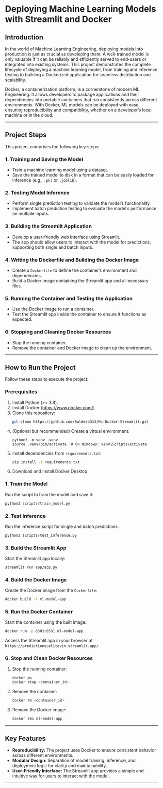 # Deploying Machine Learning Models with Streamlit and Docker

## Introduction

In the world of Machine Learning Engineering, deploying models into production is just as crucial as developing them. A well-trained model is only valuable if it can be reliably and efficiently served to end-users or integrated into existing systems. This project demonstrates the complete lifecycle of deploying a machine learning model, from training and inference testing to building a Dockerized application for seamless distribution and scalability.

Docker, a containerization platform, is a cornerstone of modern ML Engineering. It allows developers to package applications and their dependencies into portable containers that run consistently across different environments. With Docker, ML models can be deployed with ease, ensuring reproducibility and compatibility, whether on a developer’s local machine or in the cloud.

---

## Project Steps

This project comprises the following key steps:

### 1. Training and Saving the Model
- Train a machine learning model using a dataset.
- Save the trained model to disk in a format that can be easily loaded for inference (e.g., `.pkl` or `.joblib`).

### 2. Testing Model Inference
- Perform single prediction testing to validate the model’s functionality.
- Implement batch prediction testing to evaluate the model’s performance on multiple inputs.

### 3. Building the Streamlit Application
- Develop a user-friendly web interface using Streamlit.
- The app should allow users to interact with the model for predictions, supporting both single and batch inputs.

### 4. Writing the Dockerfile and Building the Docker Image
- Create a `Dockerfile` to define the container’s environment and dependencies.
- Build a Docker image containing the Streamlit app and all necessary files.

### 5. Running the Container and Testing the Application
- Use the Docker image to run a container.
- Test the Streamlit app inside the container to ensure it functions as expected.

### 6. Stopping and Cleaning Docker Resources
- Stop the running container.
- Remove the container and Docker image to clean up the environment.

---

## How to Run the Project

Follow these steps to execute the project:

### Prerequisites
1. Install Python (>= 3.8).
2. Install Docker (https://www.docker.com/).
3. Clone this repository:
```bash
   git clone https://github.com/Baldezo313/ML-Docker-Streamlit.git
   ```
4. (Optional but recommended) Create a virtual environment:
   ```b   ash
   python3 -m venv .venv
   source .venv/bin/activate  # On Windows: venv\Scripts\activate
   ```
5. Install dependencies from `requirements.txt`:
   ```bash
   pip install -r requirements.txt
   ```
6. Download and Install Docker Desktop

### 1. Train the Model
Run the script to train the model and save it:
```bash
python3 scripts/train_model.py
```

### 2. Test Inference
Run the inference script for single and batch predictions:
```bash
python3 scripts/test_inference.py
```

### 3. Build the Streamlit App
Start the Streamlit app locally:
```bash
streamlit run app/app.py
```

### 4. Build the Docker Image
Create the Docker image from the `Dockerfile`:
```bash
docker build -t ml-model-app .
```

### 5. Run the Docker Container
Start the container using the built image:
```bash
docker run -p 8501:8501 ml-model-app
```
Access the Streamlit app in your browser at `https://predictionqualitevin.streamlit.app/`.

### 6. Stop and Clean Docker Resources
1. Stop the running container:
   ```bash
   docker ps
   docker stop <container_id>
   ```
2. Remove the container:
   ```bash
   docker rm <container_id>
   ```
3. Remove the Docker image:
   ```bash
   docker rmi ml-model-app
   ```

---

## Key Features
- **Reproducibility:** The project uses Docker to ensure consistent behavior across different environments.
- **Modular Design:** Separation of model training, inference, and deployment logic for clarity and maintainability.
- **User-Friendly Interface:** The Streamlit app provides a simple and intuitive way for users to interact with the model.

---
